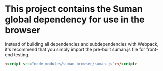 

# This project contains the Suman global dependency for use in the browser

Instead of building all dependencies and subdependencies with Webpack, it's recommend that you simply
import the pre-built suman.js file for front-end testing.

```html
<script src="node_modules/suman-browser/suman.js"></script>
```
